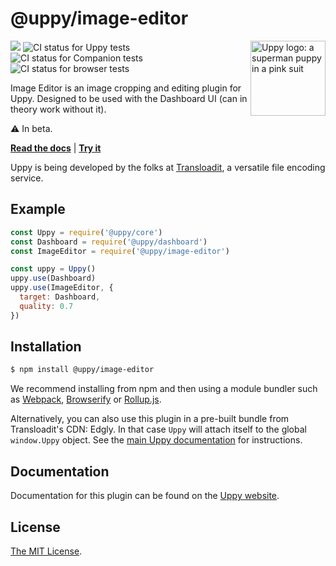 # @uppy/image-editor

<img src="https://uppy.io/images/logos/uppy-dog-head-arrow.svg" width="120" alt="Uppy logo: a superman puppy in a pink suit" align="right">

<a href="https://www.npmjs.com/package/@uppy/image-editor"><img src="https://img.shields.io/npm/v/@uppy/image-editor.svg?style=flat-square"></a>
<img src="https://github.com/transloadit/uppy/workflows/Tests/badge.svg" alt="CI status for Uppy tests"> <img src="https://github.com/transloadit/uppy/workflows/Companion/badge.svg" alt="CI status for Companion tests"> <img src="https://github.com/transloadit/uppy/workflows/End-to-end%20tests/badge.svg" alt="CI status for browser tests">

Image Editor is an image cropping and editing plugin for Uppy. Designed to be used with the Dashboard UI (can in theory work without it).

⚠ In beta.

**[Read the docs](https://uppy.io/docs/image-editor)** | **[Try it](https://uppy.io/examples/dashboard/)**

Uppy is being developed by the folks at [Transloadit](https://transloadit.com), a versatile file encoding service.

## Example

```js
const Uppy = require('@uppy/core')
const Dashboard = require('@uppy/dashboard')
const ImageEditor = require('@uppy/image-editor')

const uppy = Uppy()
uppy.use(Dashboard)
uppy.use(ImageEditor, { 
  target: Dashboard,
  quality: 0.7
})
```

## Installation

```bash
$ npm install @uppy/image-editor
```

We recommend installing from npm and then using a module bundler such as [Webpack](https://webpack.js.org/), [Browserify](http://browserify.org/) or [Rollup.js](http://rollupjs.org/).

Alternatively, you can also use this plugin in a pre-built bundle from Transloadit's CDN: Edgly. In that case `Uppy` will attach itself to the global `window.Uppy` object. See the [main Uppy documentation](https://uppy.io/docs/#Installation) for instructions.

## Documentation

Documentation for this plugin can be found on the [Uppy website](https://uppy.io/docs/image-editor).

## License

[The MIT License](./LICENSE).
